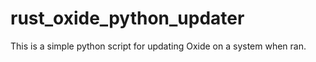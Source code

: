 # rust_oxide_python_updater
This is a simple python script for updating Oxide on a system when ran.
